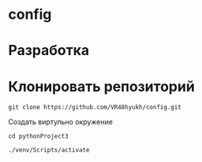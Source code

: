 # config

# Разработка
# Клонировать репозиторий
```
git clone https://github.com/VR48hyukh/config.git
```
Создать виртульно окружение 
```
cd pythonProject3

./venv/Scripts/activate
```
